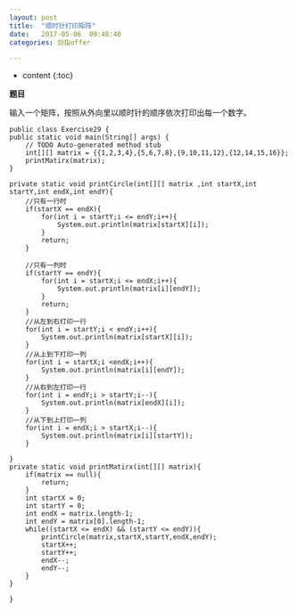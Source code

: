```yaml
---
layout: post
title:  "顺时针打印矩阵"
date:   2017-05-06  09:48:40
categories: 剑指offer

---
```


* content
{:toc}

**题目**

输入一个矩阵，按照从外向里以顺时针的顺序依次打印出每一个数字。

	public class Exercise29 {
	public static void main(String[] args) {
		// TODO Auto-generated method stub
		int[][] matrix = {{1,2,3,4},{5,6,7,8},{9,10,11,12},{12,14,15,16}};
		printMatirx(matrix);
	}
	
	private static void printCircle(int[][] matrix ,int startX,int startY,int endX,int endY){
		//只有一行时
		if(startX == endX){
			for(int i = startY;i <= endY;i++){
				System.out.println(matrix[startX][i]);
			}
			return;
		}
		
		//只有一列时
		if(startY == endY){
			for(int i = startX;i <= endX;i++){
				System.out.println(matrix[i][endY]);
			}
			return;
		}
		//从左到右打印一行
		for(int i = startY;i < endY;i++){
			System.out.println(matrix[startX][i]);
		}
		//从上到下打印一列
		for(int i = startX;i <endX;i++){
			System.out.println(matrix[i][endY]);
		}
		//从右到左打印一行
		for(int i = endY;i > startY;i--){
			System.out.println(matrix[endX][i]);
		}
		//从下到上打印一列
		for(int i = endX;i > startX;i--){
			System.out.println(matrix[i][startY]);
		}
		
	}
	private static void printMatirx(int[][] matrix){
		if(matrix == null){
			return;
		}
		int startX = 0;
		int startY = 0;
		int endX = matrix.length-1;
		int endY = matrix[0].length-1;
		while((startX <= endX) && (startY <= endY)){
			printCircle(matrix,startX,startY,endX,endY);
			startX++;
			startY++;
			endX--;
			endY--;
		}
	}

	}